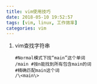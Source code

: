 ```yaml
---
title: vim使用技巧
date: 2018-05-10 19:52:57
tags: [vim, linux, 工作效率]
categories: vim
---
```


1. vim查找字符串

   ```shell
   #Normal模式下找“main”这个单词
   /main #按n能找到所有包含main的词
   #精确匹配main这个词
   /\<main\>
   ```

   ​
